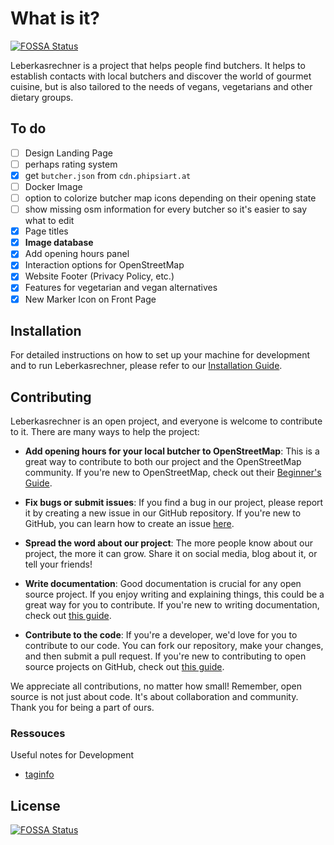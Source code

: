# What is it?
[![FOSSA Status](https://app.fossa.com/api/projects/git%2Bgithub.com%2FLeberkasrechner%2FLeberkasrechner.svg?type=shield)](https://app.fossa.com/projects/git%2Bgithub.com%2FLeberkasrechner%2FLeberkasrechner?ref=badge_shield)


Leberkasrechner is a project that helps people find butchers.
It helps to establish contacts with local butchers and discover the world of gourmet cuisine, but is also tailored to the needs of vegans, vegetarians and other dietary groups.

## To do

- [ ] Design Landing Page
- [ ] perhaps rating system
- [x] get `butcher.json` from `cdn.phipsiart.at`
- [ ] Docker Image
- [ ] option to colorize butcher map icons depending on their opening state
- [ ] show missing osm information for every butcher so it's easier to say what to edit
- [x] Page titles
- [x] **Image database**
- [x] Add opening hours panel
- [x] Interaction options for OpenStreetMap
- [x] Website Footer (Privacy Policy, etc.)
- [x] Features for vegetarian and vegan alternatives
- [x] New Marker Icon on Front Page

## Installation

For detailed instructions on how to set up your machine for development and to run Leberkasrechner, please refer to our [Installation Guide](https://github.com/Leberkasrechner/Leberkasrechner/blob/main/docs/Installation.md).

## Contributing

Leberkasrechner is an open project, and everyone is welcome to contribute to it. There are many ways to help the project:

- **Add opening hours for your local butcher to OpenStreetMap**: This is a great way to contribute to both our project and the OpenStreetMap community. If you're new to OpenStreetMap, check out their [Beginner's Guide](https://learnosm.org/de/).

- **Fix bugs or submit issues**: If you find a bug in our project, please report it by creating a new issue in our GitHub repository. If you're new to GitHub, you can learn how to create an issue [here](https://docs.github.com/en/issues/tracking-your-work-with-issues/creating-an-issue).

- **Spread the word about our project**: The more people know about our project, the more it can grow. Share it on social media, blog about it, or tell your friends!

- **Write documentation**: Good documentation is crucial for any open source project. If you enjoy writing and explaining things, this could be a great way for you to contribute. If you're new to writing documentation, check out [this guide](https://docs.github.com/en/get-started/writing-on-github/getting-started-with-writing-and-formatting-on-github).

- **Contribute to the code**: If you're a developer, we'd love for you to contribute to our code. You can fork our repository, make your changes, and then submit a pull request. If you're new to contributing to open source projects on GitHub, check out [this guide](https://opensource.guide/how-to-contribute/).

We appreciate all contributions, no matter how small! Remember, open source is not just about code. It's about collaboration and community. Thank you for being a part of ours.

### Ressouces

Useful notes for Development

- [taginfo](https://taginfo.openstreetmap.org/tags/shop=butcher#combinations)


## License
[![FOSSA Status](https://app.fossa.com/api/projects/git%2Bgithub.com%2FLeberkasrechner%2FLeberkasrechner.svg?type=large)](https://app.fossa.com/projects/git%2Bgithub.com%2FLeberkasrechner%2FLeberkasrechner?ref=badge_large)